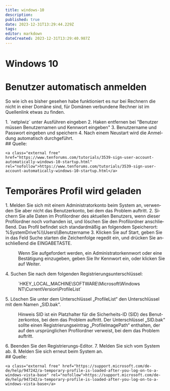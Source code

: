 ```yaml
---
title: windows-10
description: 
published: true
date: 2023-12-31T13:29:44.229Z
tags: 
editor: markdown
dateCreated: 2023-12-31T13:29:40.987Z
---
```


# Windows 10

# <span class="mw-headline" id="bkmrk-benutzer-automatisch-1">Benutzer automatisch anmelden</span>

So wie ich es bisher gesehen habe funktioniert es nur bei Rechnern die nicht in einer Domäne sind, für Domänen verbundene Rechner ist im Quellenlink etwas zu finden.

<div class="vector-body" id="bkmrk-netplwiz%C2%A0unter-ausf%C3%BC"><div class="mw-body-content mw-content-ltr" dir="ltr" lang="de"><div class="mw-parser-output">1. `netplwiz` unter Ausführen eingeben
2. Haken entfernen bei "Benutzer müssen Benutzernamen und Kennwort eingeben"
3. Benutzername und Passwort eingeben und speichern
4. Nach einem Neustart wird die Anmeldung automatisch durchgeführt.

</div></div></div>## <span class="mw-headline" id="bkmrk-quelle%3A-1">Quelle:</span>

```
<a class="external free" href="https://www.tenforums.com/tutorials/3539-sign-user-account-automatically-windows-10-startup.html" rel="nofollow">https://www.tenforums.com/tutorials/3539-sign-user-account-automatically-windows-10-startup.html</a>
```

# <span id="bkmrk-"></span><span class="mw-headline" id="bkmrk-tempor%C3%A4res-profil-wi-1">Temporäres Profil wird geladen</span>

<div class="vector-body" id="bkmrk-melden-sie-sich-mit-"><div class="mw-body-content mw-content-ltr" dir="ltr" lang="de"><div class="mw-parser-output">1. Melden Sie sich mit einem Administratorkonto beim System an, verwenden Sie aber nicht das Benutzerkonto, bei dem das Problem auftritt.
2. Sichern Sie alle Daten im Profilordner des aktuellen Benutzers, wenn dieser Profilordner noch vorhanden ist, und löschen Sie den Profilordner anschließend. Das Profil befindet sich standardmäßig an folgendem Speicherort: %SystemDrive%\\Users\\Benutzername
3. Klicken Sie auf Start, geben Sie in das Feld Suche starten die Zeichenfolge regedit ein, und drücken Sie anschließend die EINGABETASTE. <dl><dd>Wenn Sie aufgefordert werden, ein Administratorkennwort oder eine Bestätigung einzugeben, geben Sie Ihr Kennwort ein, oder klicken Sie auf Weiter.</dd></dl>
4. Suchen Sie nach dem folgenden Registrierungsunterschlüssel: <dl><dd>`HKEY_LOCAL_MACHINE\SOFTWARE\Microsoft\Windows NT\CurrentVersion\ProfileList`</dd></dl>
5. Löschen Sie unter dem Unterschlüssel „ProfileList“ den Unterschlüssel mit dem Namen „SID.bak“. <dl><dd>Hinweis SID ist ein Platzhalter für die Sicherheits-ID (SID) des Benutzerkontos, bei dem das Problem auftritt. Der Unterschlüssel „SID.bak“ sollte einen Registrierungseintrag „ProfileImagePath“ enthalten, der auf den ursprünglichen Profilordner verweist, bei dem das Problem auftritt.</dd></dl>
6. Beenden Sie den Registrierungs-Editor.
7. Melden Sie sich vom System ab.
8. Melden Sie sich erneut beim System an.

</div></div></div>## <span class="mw-headline" id="bkmrk-quelle%3A-3">Quelle:</span>

```
<a class="external free" href="https://support.microsoft.com/de-de/help/947242/a-temporary-profile-is-loaded-after-you-log-on-to-a-windows-vista-base" rel="nofollow">https://support.microsoft.com/de-de/help/947242/a-temporary-profile-is-loaded-after-you-log-on-to-a-windows-vista-base</a>
```